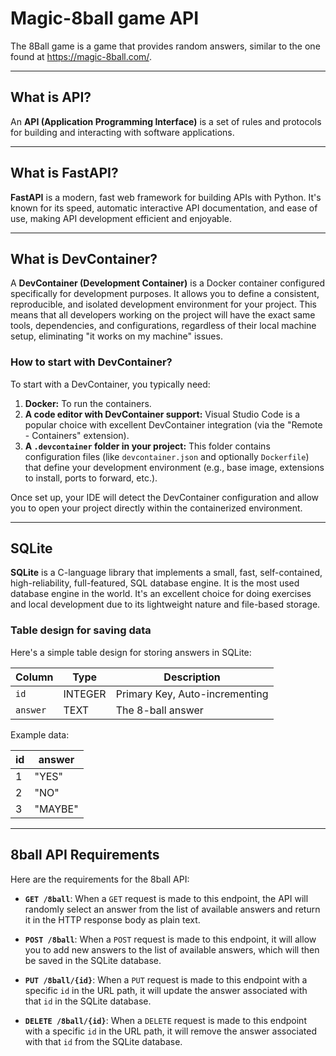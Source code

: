 # Magic-8ball game API

The 8Ball game is a game that provides random answers, similar to the one found at https://magic-8ball.com/.

---

## What is API?

An **API (Application Programming Interface)** is a set of rules and protocols for building and interacting with software applications.

---

## What is FastAPI?

**FastAPI** is a modern, fast web framework for building APIs with Python. It's known for its speed, automatic interactive API documentation, and ease of use, making API development efficient and enjoyable.

---

## What is DevContainer?

A **DevContainer (Development Container)** is a Docker container configured specifically for development purposes. It allows you to define a consistent, reproducible, and isolated development environment for your project. This means that all developers working on the project will have the exact same tools, dependencies, and configurations, regardless of their local machine setup, eliminating "it works on my machine" issues.

### How to start with DevContainer?

To start with a DevContainer, you typically need:

1.  **Docker:** To run the containers.
2.  **A code editor with DevContainer support:** Visual Studio Code is a popular choice with excellent DevContainer integration (via the "Remote - Containers" extension).
3.  **A `.devcontainer` folder in your project:** This folder contains configuration files (like `devcontainer.json` and optionally `Dockerfile`) that define your development environment (e.g., base image, extensions to install, ports to forward, etc.).

Once set up, your IDE will detect the DevContainer configuration and allow you to open your project directly within the containerized environment.

---

## SQLite

**SQLite** is a C-language library that implements a small, fast, self-contained, high-reliability, full-featured, SQL database engine. It is the most used database engine in the world. It's an excellent choice for doing exercises and local development due to its lightweight nature and file-based storage.

### Table design for saving data

Here's a simple table design for storing answers in SQLite:

| Column | Type    | Description          |
|--------|---------|----------------------|
| `id`   | INTEGER | Primary Key, Auto-incrementing |
| `answer` | TEXT    | The 8-ball answer    |

Example data:

| id | answer |
|----|--------|
| 1  | "YES"  |
| 2  | "NO"   |
| 3  | "MAYBE" |

---

## 8ball API Requirements

Here are the requirements for the 8ball API:

* **`GET /8ball`**: When a `GET` request is made to this endpoint, the API will randomly select an answer from the list of available answers and return it in the HTTP response body as plain text.

* **`POST /8ball`**: When a `POST` request is made to this endpoint, it will allow you to add new answers to the list of available answers, which will then be saved in the SQLite database.

* **`PUT /8ball/{id}`**: When a `PUT` request is made to this endpoint with a specific `id` in the URL path, it will update the answer associated with that `id` in the SQLite database.

* **`DELETE /8ball/{id}`**: When a `DELETE` request is made to this endpoint with a specific `id` in the URL path, it will remove the answer associated with that `id` from the SQLite database.
